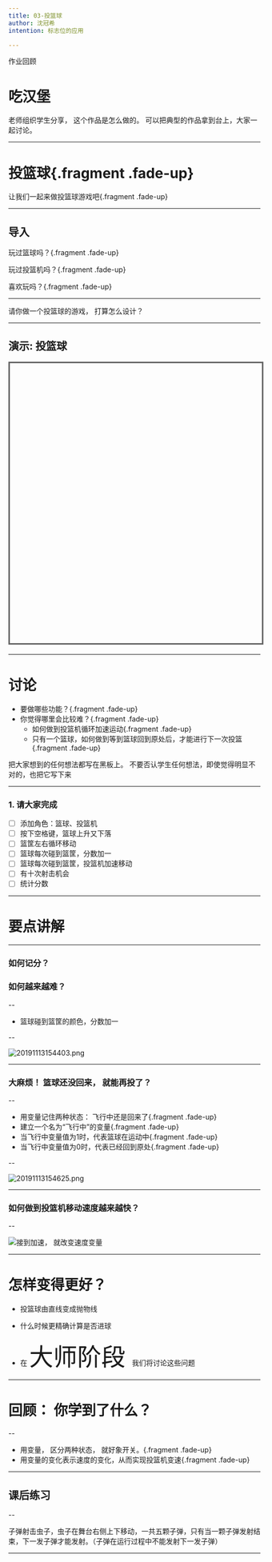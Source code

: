 ```yaml
---
title: 03-投篮球
author: 沈冠希
intention: 标志位的应用

---
```


作业回顾
# 吃汉堡

<aside class="notes">
    老师组织学生分享， 这个作品是怎么做的。
    可以把典型的作品拿到台上，大家一起讨论。
</aside>

---

# 投篮球{.fragment .fade-up}
让我们一起来做投篮球游戏吧{.fragment .fade-up}

---

## 导入
玩过篮球吗？{.fragment .fade-up}

玩过投篮机吗？{.fragment .fade-up}

喜欢玩吗？{.fragment .fade-up}



---


请你做一个投篮球的游戏， 打算怎么设计？

---

## 演示: 投篮球

<iframe data-src="https://kada.163.com/project/4083405-3400155.htm" width="800" height="560" frameborder="0" marginwidth="0" marginheight="0" scrolling="yes" style="border:3px solid #666; margin-bottom:5px; max-width: 100%;" allowfullscreen=""></iframe>


---

# 讨论
- 要做哪些功能？{.fragment .fade-up}
- 你觉得哪里会比较难？{.fragment .fade-up}
  - 如何做到投篮机循环加速运动{.fragment .fade-up}
  - 只有一个篮球，如何做到等到篮球回到原处后，才能进行下一次投篮{.fragment .fade-up}

<aside class="notes">
把大家想到的任何想法都写在黑板上。
不要否认学生任何想法，即使觉得明显不对的，也把它写下来
</aside>

---

### 1. 请大家完成

- [ ] 添加角色：篮球、投篮机
- [ ] 按下空格键，篮球上升又下落
- [ ] 篮筐左右循环移动
- [ ] 篮球每次碰到篮筐，分数加一
- [ ] 篮球每次碰到篮筐，投篮机加速移动
- [ ] 有十次射击机会
- [ ] 统计分数

---

# 要点讲解 

---

### 如何记分？
### 如何越来越难？


--

- 篮球碰到篮筐的颜色，分数加一

--

![20191113154403.png](https://i.loli.net/2019/11/13/RWLy9hYQDkqdcEx.png)


---

### 大麻烦！ 篮球还没回来， 就能再投了？

--

- 用变量记住两种状态： 飞行中还是回来了{.fragment .fade-up}
- 建立一个名为“飞行中”的变量{.fragment .fade-up}
- 当飞行中变量值为1时，代表篮球在运动中{.fragment .fade-up}
- 当飞行中变量值为0时，代表已经回到原处{.fragment .fade-up}

--

![20191113154625.png](https://i.loli.net/2019/11/13/c2HS1dlGpaXBYgb.png)

---

### 如何做到投篮机移动速度越来越快？

--

![接到加速， 就改变速度变量](https://i.loli.net/2019/11/13/xP5Q1icyuHDnJjR.png)

---

# 怎样变得更好？
- 投篮球由直线变成抛物线
- 什么时候更精确计算是否进球

- 在  <font size=20> 大师阶段 </font>  我们将讨论这些问题

---

# 回顾： 你学到了什么？

--

- 用变量， 区分两种状态， 就好象开关。{.fragment .fade-up}
- 用变量的变化表示速度的变化，从而实现投篮机变速{.fragment .fade-up}

---

## 课后练习

--

子弹射击虫子，虫子在舞台右侧上下移动，一共五颗子弹，只有当一颗子弹发射结束，下一发子弹才能发射。（子弹在运行过程中不能发射下一发子弹）

---
